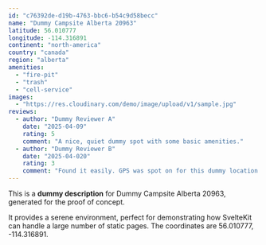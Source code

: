 ```yaml
---
id: "c76392de-d19b-4763-bbc6-b54c9d58becc"
name: "Dummy Campsite Alberta 20963"
latitude: 56.010777
longitude: -114.316891
continent: "north-america"
country: "canada"
region: "alberta"
amenities:
  - "fire-pit"
  - "trash"
  - "cell-service"
images:
  - "https://res.cloudinary.com/demo/image/upload/v1/sample.jpg"
reviews:
  - author: "Dummy Reviewer A"
    date: "2025-04-09"
    rating: 5
    comment: "A nice, quiet dummy spot with some basic amenities."
  - author: "Dummy Reviewer B"
    date: "2025-04-020"
    rating: 3
    comment: "Found it easily. GPS was spot on for this dummy location."
---
```


This is a **dummy description** for Dummy Campsite Alberta 20963, generated for the proof of concept.

It provides a serene environment, perfect for demonstrating how SvelteKit can handle a large number of static pages. The coordinates are 56.010777, -114.316891.
